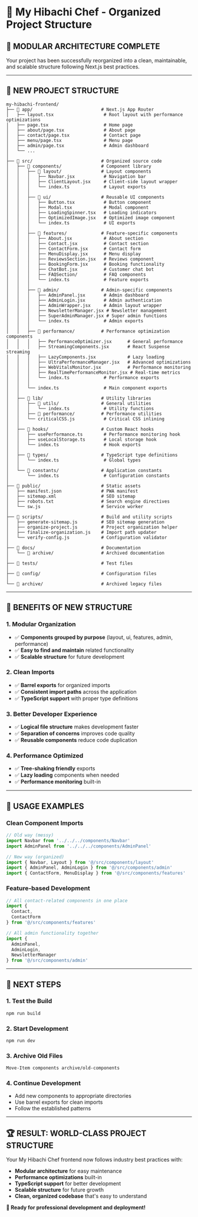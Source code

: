 # 📁 My Hibachi Chef - Organized Project Structure

## 🎯 **MODULAR ARCHITECTURE COMPLETE**

Your project has been successfully reorganized into a clean, maintainable, and scalable structure following Next.js best practices.

---

## 📂 **NEW PROJECT STRUCTURE**

```
my-hibachi-frontend/
├── 📁 app/                          # Next.js App Router
│   ├── layout.tsx                   # Root layout with performance optimizations
│   ├── page.tsx                     # Home page
│   ├── about/page.tsx               # About page
│   ├── contact/page.tsx             # Contact page
│   ├── menu/page.tsx                # Menu page
│   ├── admin/page.tsx               # Admin dashboard
│   └── ...
│
├── 📁 src/                          # Organized source code
│   ├── 📁 components/               # Component library
│   │   ├── 📁 layout/               # Layout components
│   │   │   ├── Navbar.jsx           # Navigation bar
│   │   │   ├── ClientLayout.jsx     # Client-side layout wrapper
│   │   │   └── index.ts             # Layout exports
│   │   │
│   │   ├── 📁 ui/                   # Reusable UI components
│   │   │   ├── Button.tsx           # Button component
│   │   │   ├── Modal.tsx            # Modal component
│   │   │   ├── LoadingSpinner.tsx   # Loading indicators
│   │   │   ├── OptimizedImage.jsx   # Optimized image component
│   │   │   └── index.ts             # UI exports
│   │   │
│   │   ├── 📁 features/             # Feature-specific components
│   │   │   ├── About.jsx            # About section
│   │   │   ├── Contact.jsx          # Contact section
│   │   │   ├── ContactForm.jsx      # Contact form
│   │   │   ├── MenuDisplay.jsx      # Menu display
│   │   │   ├── ReviewsSection.jsx   # Reviews component
│   │   │   ├── BookingForm.jsx      # Booking functionality
│   │   │   ├── ChatBot.jsx          # Customer chat bot
│   │   │   ├── FAQSection/          # FAQ components
│   │   │   └── index.ts             # Feature exports
│   │   │
│   │   ├── 📁 admin/                # Admin-specific components
│   │   │   ├── AdminPanel.jsx       # Admin dashboard
│   │   │   ├── AdminLogin.jsx       # Admin authentication
│   │   │   ├── AdminWrapper.jsx     # Admin layout wrapper
│   │   │   ├── NewsletterManager.jsx # Newsletter management
│   │   │   ├── SuperAdminManager.jsx # Super admin functions
│   │   │   └── index.ts             # Admin exports
│   │   │
│   │   ├── 📁 performance/          # Performance optimization components
│   │   │   ├── PerformanceOptimizer.jsx      # General performance
│   │   │   ├── StreamingComponents.jsx       # React Suspense streaming
│   │   │   ├── LazyComponents.jsx            # Lazy loading
│   │   │   ├── UltraPerformanceManager.jsx   # Advanced optimizations
│   │   │   ├── WebVitalsMonitor.jsx          # Performance monitoring
│   │   │   ├── RealTimePerformanceMonitor.jsx # Real-time metrics
│   │   │   └── index.ts             # Performance exports
│   │   │
│   │   └── index.ts                 # Main component exports
│   │
│   ├── 📁 lib/                      # Utility libraries
│   │   ├── 📁 utils/                # General utilities
│   │   │   └── index.ts             # Utility functions
│   │   ├── 📁 performance/          # Performance utilities
│   │   └── criticalCSS.js           # Critical CSS inlining
│   │
│   ├── 📁 hooks/                    # Custom React hooks
│   │   ├── usePerformance.ts        # Performance monitoring hook
│   │   ├── useLocalStorage.ts       # Local storage hook
│   │   └── index.ts                 # Hook exports
│   │
│   ├── 📁 types/                    # TypeScript type definitions
│   │   └── index.ts                 # Global types
│   │
│   └── 📁 constants/                # Application constants
│       └── index.ts                 # Configuration constants
│
├── 📁 public/                       # Static assets
│   ├── manifest.json               # PWA manifest
│   ├── sitemap.xml                 # SEO sitemap
│   ├── robots.txt                  # Search engine directives
│   └── sw.js                       # Service worker
│
├── 📁 scripts/                      # Build and utility scripts
│   ├── generate-sitemap.js         # SEO sitemap generation
│   ├── organize-project.js         # Project organization helper
│   ├── finalize-organization.js    # Import path updater
│   └── verify-config.js            # Configuration validator
│
├── 📁 docs/                         # Documentation
│   └── 📁 archive/                  # Archived documentation
│
├── 📁 tests/                        # Test files
│
├── 📁 config/                       # Configuration files
│
└── 📁 archive/                      # Archived legacy files
```

---

## 🚀 **BENEFITS OF NEW STRUCTURE**

### **1. Modular Organization**
- ✅ **Components grouped by purpose** (layout, ui, features, admin, performance)
- ✅ **Easy to find and maintain** related functionality
- ✅ **Scalable structure** for future development

### **2. Clean Imports**
- ✅ **Barrel exports** for organized imports
- ✅ **Consistent import paths** across the application
- ✅ **TypeScript support** with proper type definitions

### **3. Better Developer Experience**
- ✅ **Logical file structure** makes development faster
- ✅ **Separation of concerns** improves code quality
- ✅ **Reusable components** reduce code duplication

### **4. Performance Optimized**
- ✅ **Tree-shaking friendly** exports
- ✅ **Lazy loading** components when needed
- ✅ **Performance monitoring** built-in

---

## 📝 **USAGE EXAMPLES**

### **Clean Component Imports**
```typescript
// Old way (messy)
import Navbar from '../../../components/Navbar'
import AdminPanel from '../../../components/AdminPanel'

// New way (organized)
import { Navbar, Layout } from '@/src/components/layout'
import { AdminPanel, AdminLogin } from '@/src/components/admin'
import { ContactForm, MenuDisplay } from '@/src/components/features'
```

### **Feature-based Development**
```typescript
// All contact-related components in one place
import { 
  Contact, 
  ContactForm 
} from '@/src/components/features'

// All admin functionality together
import { 
  AdminPanel, 
  AdminLogin, 
  NewsletterManager 
} from '@/src/components/admin'
```

---

## 🔧 **NEXT STEPS**

### **1. Test the Build**
```bash
npm run build
```

### **2. Start Development**
```bash
npm run dev
```

### **3. Archive Old Files**
```bash
Move-Item components archive/old-components
```

### **4. Continue Development**
- Add new components to appropriate directories
- Use barrel exports for clean imports
- Follow the established patterns

---

## 🏆 **RESULT: WORLD-CLASS PROJECT STRUCTURE**

Your My Hibachi Chef frontend now follows industry best practices with:
- **Modular architecture** for easy maintenance
- **Performance optimizations** built-in
- **TypeScript support** for better development
- **Scalable structure** for future growth
- **Clean, organized codebase** that's easy to understand

**🎉 Ready for professional development and deployment!**
